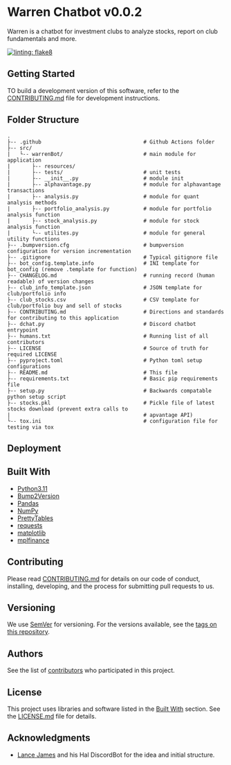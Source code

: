 # Warren Chatbot v0.0.2

Warren is a chatbot for investment clubs to analyze stocks, report on club fundamentals and more.

[![linting: flake8](https://img.shields.io/badge/linting-flake8-yellowgreen)](https://flake8.pycqa.org/en/latest/)

## Getting Started

TO build a development version of this software, refer to the [CONTRIBUTING.md](./CONTRIBUTING.md) file for development
instructions.

## Folder Structure
```
.
├-- .github                                 # Github Actions folder
├-- src/                                
|   └-- warrenBot/                          # main module for application
|       ├-- resources/
|       ├-- tests/                          # unit tests        
|       ├-- __init__.py                     # module init
|       ├-- alphavantage.py                 # module for alphavantage transactions
|       ├-- analysis.py                     # module for quant analysis methods
|       ├-- portfolio_analysis.py           # module for portfolio analysis function
|       ├-- stock_analysis.py               # module for stock analysis function
|       └-- utilites.py                     # module for general utility functions
├-- .bumpversion.cfg                        # bumpversion configuration for version incrementation
├-- .gitignore                              # Typical gitignore file
├-- bot_config.template.info                # INI template for bot_config (remove .template for function)
├-- CHANGELOG.md                            # running record (human readable) of version changes
├-- club_info_template.json                 # JSON template for club/portfolio info
├-- club_stocks.csv                         # CSV template for club/portfolio buy and sell of stocks
├-- CONTRIBUTING.md                         # Directions and standards for contributing to this application
├-- dchat.py                                # Discord chatbot entrypoint
├-- humans.txt                              # Running list of all contributors
├-- LICENSE                                 # Source of truth for required LICENSE
├-- pyproject.toml                          # Python toml setup configurations
├-- README.md                               # This file
├-- requirements.txt                        # Basic pip requirements file
├-- setup.py                                # Backwards compatable python setup script
├-- stocks.pkl                              # Pickle file of latest stocks download (prevent extra calls to 
|                                           # apvantage API)
└-- tox.ini                                 # configuration file for testing via tox
```

## Deployment

## Built With

* [Python3.11](https://www.python.org/downloads/release/python-3110/)
* [Bump2Version](https://github.com/c4urself/bump2version)
* [Pandas](https://pandas.pydata.org/)
* [NumPy](https://numpy.org/)
* [PrettyTables](https://github.com/jazzband/prettytable)
* [requests](https://docs.python-requests.org/en/latest/index.html)
* [matplotlib](https://matplotlib.org/)
* [mplfinance](https://github.com/matplotlib/mplfinance)

## Contributing

Please read [CONTRIBUTING.md](./CONTRIBUTING.md) for details on our code of conduct, installing, developing, and the 
process for submitting pull requests to us.

## Versioning

We use [SemVer](http://semver.org/) for versioning. For the versions available, see the 
[tags on this repository](https://gitlab.com/dunns-valve-testers/report_generator/-/tags). 

## Authors

See the list of [contributors](./humans.txt) who participated in this project.

## License

This project uses libraries and software listed in the [Built With](README.md#built-with) section. See the 
[LICENSE.md](LICENSE.md) file for details.

## Acknowledgments

* [Lance James](https://github.com/lancejames221b) and his Hal DiscordBot for the idea and initial structure.
